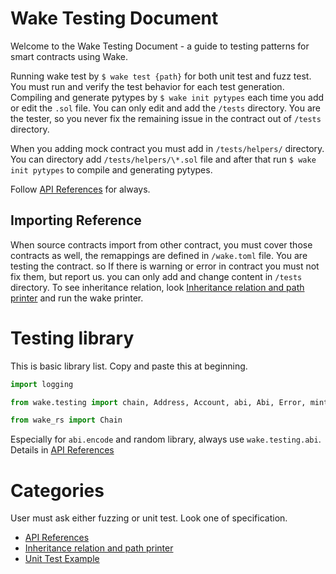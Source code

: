 # Wake Testing Document

Welcome to the Wake Testing Document - a guide to testing patterns for smart contracts using Wake.

Running wake test by `$ wake test {path}` for both unit test and fuzz test.
You must run and verify the test behavior for each test generation.
Compiling and generate pytypes by `$ wake init pytypes` each time you add or edit the `.sol` file.
You can only edit and add the `/tests` directory. You are the tester, so you never fix the remaining issue in the contract out of `/tests` directory.

When you adding mock contract you must add in `/tests/helpers/` directory. You can directory add `/tests/helpers/\*.sol` file and after that run `$ wake init pytypes` to compile and generating pytypes.

Follow [API References](api-reference/index.md) for always.

## Importing Reference

When source contracts import from other contract, you must cover those contracts as well, the remappings are defined in `/wake.toml` file.
You are testing the contract. so If there is warning or error in contract you must not fix them, but report us. you can only add and change content in `/tests` directory.
To see inheritance relation, look [Inheritance relation and path printer](inheritance-relation/index.md) and run the wake printer.

# Testing library

This is basic library list.
Copy and paste this at beginning.

```py
import logging

from wake.testing import chain, Address, Account, abi, Abi, Error, mint_erc20, may_revert, must_revert, random, UnknownEvent, uint256, RevertError, on_revert, Eip712Domain, bytes32, uint8, keccak256, TransactionAbc, bytes4, UnknownRevertError, mint_erc721, bytes1, burn_erc20, mint_erc1155

from wake_rs import Chain
```

Especially for `abi.encode` and random library, always use `wake.testing.abi`.
Details in [API References](api-reference/index.md)

# Categories

User must ask either fuzzing or unit test. Look one of specification.

- [API References](api-reference/index.md)
- [Inheritance relation and path printer](inheritance-relation/index.md)
- [Unit Test Example](unit-test-example/index.md)
